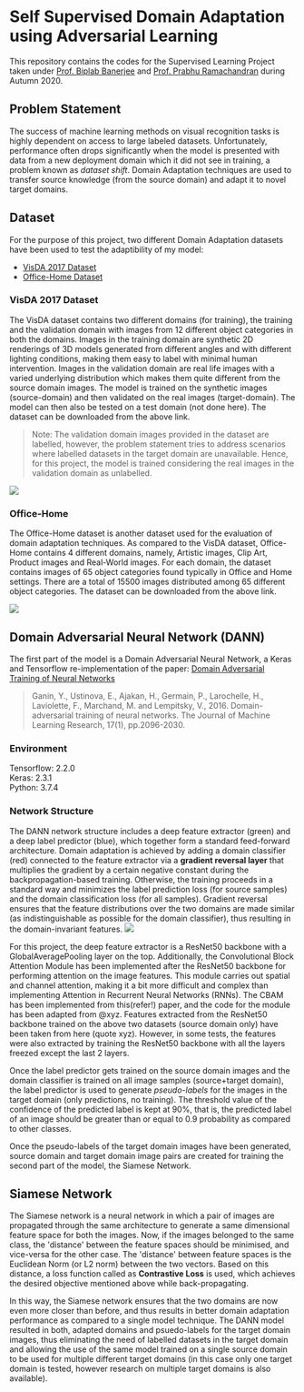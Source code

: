# Self Supervised Domain Adaptation using Adversarial Learning
This repository contains the codes for the Supervised Learning Project taken under [Prof. Biplab Banerjee](https://biplab-banerjee.github.io/) and [Prof. Prabhu Ramachandran](https://www.aero.iitb.ac.in/~prabhu/) during Autumn 2020. 

## Problem Statement
The success of machine learning methods on visual recognition tasks is highly dependent on access to large labeled datasets. Unfortunately, performance often drops significantly when the model is presented with data from a new deployment domain which it did not see in training, a problem known as _dataset shift_. Domain Adaptation techniques are used to transfer source knowledge (from the source domain) and adapt it to novel target domains.

## Dataset
For the purpose of this project, two different Domain Adaptation datasets have been used to test the adaptibility of my model:
* [VisDA 2017 Dataset](http://ai.bu.edu/visda-2017/)
* [Office-Home Dataset](http://hemanthdv.org/OfficeHome-Dataset/)

### VisDA 2017 Dataset
The VisDA dataset contains two different domains (for training), the training and the validation domain with images from 12 different object categories in both the domains. Images in the training domain are synthetic 2D renderings of 3D models generated from different angles and with different lighting conditions, making them easy to label with minimal human intervention. Images in the validation domain are real life images with a varied underlying distribution which makes them quite different from the source domain images. The model is trained on the synthetic images (source-domain) and then validated on the real images (target-domain). The model can then also be tested on a test domain (not done here). The dataset can be downloaded from the above link. 
> Note: The validation domain images provided in the dataset are labelled, however, the problem statement tries to address scenarios where labelled datasets in the target domain are unavailable. Hence, for this project, the model is trained considering the real images in the validation domain as unlabelled. 

![](http://ai.bu.edu/visda-2017/assets/images/classification-shift.png)

### Office-Home
The Office-Home dataset is another dataset used for the evaluation of domain adaptation techniques. As compared to the VisDA dataset, Office-Home contains 4 different domains, namely, Artistic images, Clip Art, Product images and Real-World images. For each domain, the dataset contains images of 65 object categories found typically in Office and Home settings. There are a total of 15500 images distributed among 65 different object categories. The dataset can be downloaded from the above link.

![](http://hemanthdv.github.io/profile/images/DataCollage.jpg)

## Domain Adversarial Neural Network (DANN)
The first part of the model is a Domain Adversarial Neural Network, a Keras and Tensorflow re-implementation of the paper: [Domain Adversarial Training of Neural Networks](https://arxiv.org/pdf/1505.07818.pdf)
> Ganin, Y., Ustinova, E., Ajakan, H., Germain, P., Larochelle, H., Laviolette, F., Marchand, M. and Lempitsky, V., 2016. Domain-adversarial training of neural networks. The Journal of Machine Learning Research, 17(1), pp.2096-2030.

### Environment
Tensorflow: 2.2.0
<br>Keras: 2.3.1
<br>Python: 3.7.4

### Network Structure
The DANN network structure includes a deep feature extractor (green) and a deep label predictor (blue), which together form a standard feed-forward architecture. Domain adaptation is achieved by adding a domain classifier (red) connected to the feature extractor via a **gradient reversal layer** that multiplies the gradient by a certain negative constant during the backpropagation-based training. Otherwise, the training proceeds in a standard way and minimizes the label prediction loss (for source samples) and the domain classification loss (for all samples). Gradient reversal ensures that the feature distributions over the two domains are made similar (as indistinguishable as possible for the domain classifier), thus resulting in the domain-invariant features.
![](https://camo.githubusercontent.com/ab629556bb61a4de74baf9004a2c0ce49669351c460da4bf209711a43f9780c9/68747470733a2f2f73312e617831782e636f6d2f323031382f30312f31322f70384b5479442e6d642e6a7067)

For this project, the deep feature extractor is a ResNet50 backbone with a GlobalAveragePooling layer on the top. Additionally, the Convolutional Block Attention Module has been implemented after the ResNet50 backbone for performing attention on the image features. This module carries out spatial and channel attention, making it a bit more difficult and complex than implementing Attention in Recurrent Neural Networks (RNNs). The CBAM has been implemented from this(refer!) paper, and the code for the module has been adapted from @xyz. Features extracted from the ResNet50 backbone trained on the above two datasets (source domain only) have been taken from here (quote xyz). However, in some tests, the features were also extracted by training the ResNet50 backbone with all the layers freezed except the last 2 layers. 

Once the label predictor gets trained on the source domain images and the domain classifier is trained on all image samples (source+target domain), the label predictor is used to generate _pseudo-labels_ for the images in the target domain (only predictions, no training). The threshold value of the confidence of the predicted label is kept at 90%, that is, the predicted label of an image should be greater than or equal to 0.9 probability as compared to other classes.

Once the pseudo-labels of the target domain images have been generated, source domain and target domain image pairs are created for training the second part of the model, the Siamese Network. 

## Siamese Network
The Siamese network is a neural network in which a pair of images are propagated through the same architecture to generate a same dimensional feature space for both the images. Now, if the images belonged to the same class, the 'distance' between the feature spaces should be minimised, and vice-versa for the other case. The 'distance' between feature spaces is the Euclidean Norm (or L2 norm) between the two vectors. Based on this distance, a loss function called as **Contrastive Loss** is used, which achieves the desired objective mentioned above while back-propagating. 

In this way, the Siamese network ensures that the two domains are now even more closer than before, and thus results in better domain adaptation performance as compared to a single model technique. The DANN model resulted in both, adapted domains and psuedo-labels for the target domain images, thus eliminating the need of labelled datasets in the target domain and allowing the use of the same model trained on a single source domain to be used for multiple different target domains (in this case only one target domain is tested, however research on multiple target domains is also available).


